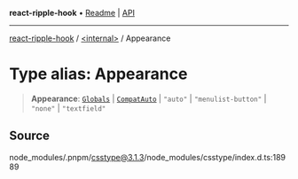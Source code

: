 **react-ripple-hook** • [Readme](../../README.md) \| [API](../../globals.md)

***

[react-ripple-hook](../../README.md) / [\<internal\>](../README.md) / Appearance

# Type alias: Appearance

> **Appearance**: [`Globals`](Globals.md) \| [`CompatAuto`](CompatAuto.md) \| `"auto"` \| `"menulist-button"` \| `"none"` \| `"textfield"`

## Source

node\_modules/.pnpm/csstype@3.1.3/node\_modules/csstype/index.d.ts:18989
